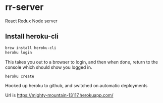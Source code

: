 # rr-server
React Redux Node server

## Install heroku-cli


```sh
brew install heroku-cli
heroku login
```

This takes you out to a browser to login, and then when done, return to the console which should show you logged in.

```sh
heroku create
```

Hooked up heroku to github, and switched on automatic deployments

Url is https://mighty-mountain-13117.herokuapp.com/


